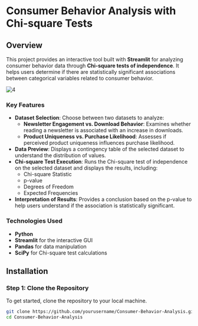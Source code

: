 # Consumer Behavior Analysis with Chi-square Tests

## Overview

This project provides an interactive tool built with **Streamlit** for analyzing consumer behavior data through **Chi-square tests of independence**. It helps users determine if there are statistically significant associations between categorical variables related to consumer behavior.

![4](https://github.com/user-attachments/assets/931f89e6-341e-4908-9380-5726d0650e8f)


### Key Features
- **Dataset Selection**: Choose between two datasets to analyze:
  - **Newsletter Engagement vs. Download Behavior**: Examines whether reading a newsletter is associated with an increase in downloads.
  - **Product Uniqueness vs. Purchase Likelihood**: Assesses if perceived product uniqueness influences purchase likelihood.
- **Data Preview**: Displays a contingency table of the selected dataset to understand the distribution of values.
- **Chi-square Test Execution**: Runs the Chi-square test of independence on the selected dataset and displays the results, including:
  - Chi-square Statistic
  - p-value
  - Degrees of Freedom
  - Expected Frequencies
- **Interpretation of Results**: Provides a conclusion based on the p-value to help users understand if the association is statistically significant.

### Technologies Used
- **Python**
- **Streamlit** for the interactive GUI
- **Pandas** for data manipulation
- **SciPy** for Chi-square test calculations

## Installation

### Step 1: Clone the Repository
To get started, clone the repository to your local machine.

```bash
git clone https://github.com/yourusername/Consumer-Behavior-Analysis.git
cd Consumer-Behavior-Analysis
